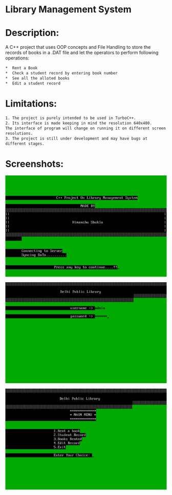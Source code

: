 # Library Management System

# Description:


A C++ project that uses OOP concepts and File Handling to store the records of books in a .DAT file and let the operators to perform following operations:

	*  Rent a Book
	*  Check a student record by entering book number
	*  See all the alloted books
	*  Edit a student record
	

# Limitations:

	1. The project is purely intended to be used in TurboC++.
	2. Its interface is made keeping in mind the resolution 640x480.
	The interface of program will change on running it on different screen resolutions.
	3. The project is still under development and may have bugs at different stages.
	
# Screenshots:

![1](/Screenshots/ss1.png)

![2](/Screenshots/ss2.png)

![3](/Screenshots/ss3.png)
